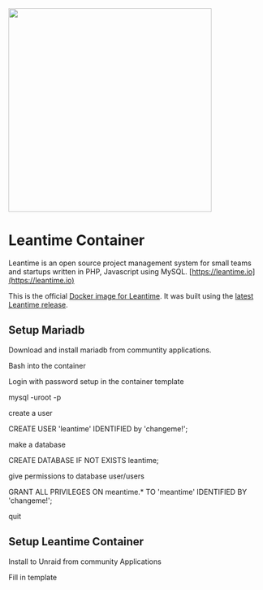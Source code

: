 
<img src="https://leantime.io/logos/leantime-logo-transparentBg-landscape-1500.png" width="400"/>

# Leantime Container #

Leantime is an open source project management system for small teams and startups written in PHP, Javascript using MySQL. [https://leantime.io](https://leantime.io)

This is the official <a href="https://hub.docker.com/r/leantime/leantime">Docker image for Leantime</a>. It was built using the <a href="https://github.com/Leantime/leantime/releases">latest Leantime release</a>.



## Setup Mariadb

Download and install mariadb from communtity applications.

Bash into the container

Login with password setup in the container template

mysql -uroot -p

create a user

CREATE USER 'leantime' IDENTIFIED by 'changeme!';

make a database

CREATE DATABASE IF NOT EXISTS leantime;

give permissions to database user/users

GRANT ALL PRIVILEGES ON meantime.* TO 'meantime' IDENTIFIED BY 'changeme!';

quit

## Setup Leantime Container

Install to Unraid from community Applications 

Fill in template 